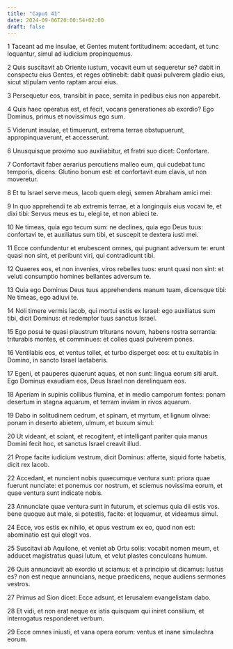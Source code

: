 ```yaml
---
title: "Caput 41"
date: 2024-09-06T20:00:54+02:00
draft: false
---
```



1 Taceant ad me insulae, et Gentes mutent fortitudinem: accedant, et tunc loquantur, simul ad iudicium propinquemus.

2 Quis suscitavit ab Oriente iustum, vocavit eum ut sequeretur se? dabit in conspectu eius Gentes, et reges obtinebit: dabit quasi pulverem gladio eius, sicut stipulam vento raptam arcui eius.

3 Persequetur eos, transibit in pace, semita in pedibus eius non apparebit.

4 Quis haec operatus est, et fecit, vocans generationes ab exordio? Ego Dominus, primus et novissimus ego sum.

5 Viderunt insulae, et timuerunt, extrema terrae obstupuerunt, appropinquaverunt, et accesserunt.

6 Unusquisque proximo suo auxiliabitur, et fratri suo dicet: Confortare.

7 Confortavit faber aerarius percutiens malleo eum, qui cudebat tunc temporis, dicens: Glutino bonum est: et confortavit eum clavis, ut non moveretur.

8 Et tu Israel serve meus, Iacob quem elegi, semen Abraham amici mei:

9 In quo apprehendi te ab extremis terrae, et a longinquis eius vocavi te, et dixi tibi: Servus meus es tu, elegi te, et non abieci te.

10 Ne timeas, quia ego tecum sum: ne declines, quia ego Deus tuus: confortavi te, et auxiliatus sum tibi, et suscepit te dextera iusti mei.

11 Ecce confundentur et erubescent omnes, qui pugnant adversum te: erunt quasi non sint, et peribunt viri, qui contradicunt tibi.

12 Quaeres eos, et non invenies, viros rebelles tuos: erunt quasi non sint: et veluti consumptio homines bellantes adversum te.

13 Quia ego Dominus Deus tuus apprehendens manum tuam, dicensque tibi: Ne timeas, ego adiuvi te.

14 Noli timere vermis Iacob, qui mortui estis ex Israel: ego auxiliatus sum tibi, dicit Dominus: et redemptor tuus sanctus Israel.

15 Ego posui te quasi plaustrum triturans novum, habens rostra serrantia: triturabis montes, et comminues: et colles quasi pulverem pones.

16 Ventilabis eos, et ventus tollet, et turbo disperget eos: et tu exultabis in Domino, in sancto Israel laetaberis.

17 Egeni, et pauperes quaerunt aquas, et non sunt: lingua eorum siti aruit. Ego Dominus exaudiam eos, Deus Israel non derelinquam eos.

18 Aperiam in supinis collibus flumina, et in medio camporum fontes: ponam desertum in stagna aquarum, et terram inviam in rivos aquarum.

19 Dabo in solitudinem cedrum, et spinam, et myrtum, et lignum olivae: ponam in deserto abietem, ulmum, et buxum simul:

20 Ut videant, et sciant, et recogitent, et intelligant pariter quia manus Domini fecit hoc, et sanctus Israel creavit illud.

21 Prope facite iudicium vestrum, dicit Dominus: afferte, siquid forte habetis, dicit rex Iacob.

22 Accedant, et nuncient nobis quaecumque ventura sunt: priora quae fuerunt nunciate: et ponemus cor nostrum, et sciemus novissima eorum, et quae ventura sunt indicate nobis.

23 Annunciate quae ventura sunt in futurum, et sciemus quia dii estis vos. bene quoque aut male, si potestis, facite: et loquamur, et videamus simul.

24 Ecce, vos estis ex nihilo, et opus vestrum ex eo, quod non est: abominatio est qui elegit vos.

25 Suscitavi ab Aquilone, et veniet ab Ortu solis: vocabit nomen meum, et adducet magistratus quasi lutum, et velut plastes conculcans humum.

26 Quis annunciavit ab exordio ut sciamus: et a principio ut dicamus: Iustus es? non est neque annuncians, neque praedicens, neque audiens sermones vestros.

27 Primus ad Sion dicet: Ecce adsunt, et Ierusalem evangelistam dabo.

28 Et vidi, et non erat neque ex istis quisquam qui iniret consilium, et interrogatus responderet verbum.

29 Ecce omnes iniusti, et vana opera eorum: ventus et inane simulachra eorum.

